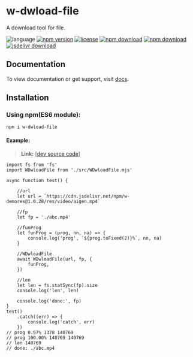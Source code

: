 # w-dwload-file
A download tool for file.

![language](https://img.shields.io/badge/language-JavaScript-orange.svg) 
[![npm version](http://img.shields.io/npm/v/w-dwload-file.svg?style=flat)](https://npmjs.org/package/w-dwload-file) 
[![license](https://img.shields.io/npm/l/w-dwload-file.svg?style=flat)](https://npmjs.org/package/w-dwload-file) 
[![npm download](https://img.shields.io/npm/dt/w-dwload-file.svg)](https://npmjs.org/package/w-dwload-file) 
[![npm download](https://img.shields.io/npm/dm/w-dwload-file.svg)](https://npmjs.org/package/w-dwload-file) 
[![jsdelivr download](https://img.shields.io/jsdelivr/npm/hm/w-dwload-file.svg)](https://www.jsdelivr.com/package/npm/w-dwload-file)

## Documentation
To view documentation or get support, visit [docs](https://yuda-lyu.github.io/w-dwload-file/global.html).

## Installation
### Using npm(ES6 module):
```alias
npm i w-dwload-file
```

#### Example:
> **Link:** [[dev source code](https://github.com/yuda-lyu/w-dwload-file/blob/master/g.mjs)]
```alias
import fs from 'fs'
import WDwloadFile from './src/WDwloadFile.mjs'

async function test() {

    //url
    let url = `https://cdn.jsdelivr.net/npm/w-demores@1.0.28/res/video/aigen.mp4`

    //fp
    let fp = './abc.mp4'

    //funProg
    let funProg = (prog, nn, na) => {
        console.log('prog', `${prog.toFixed(2)}%`, nn, na)
    }

    //WDwloadFile
    await WDwloadFile(url, fp, {
        funProg,
    })

    //len
    let len = fs.statSync(fp).size
    console.log('len', len)

    console.log('done:', fp)
}
test()
    .catch((err) => {
        console.log('catch', err)
    })
// prog 0.97% 1378 140769
// prog 100.00% 140769 140769
// len 140769
// done: ./abc.mp4
```
